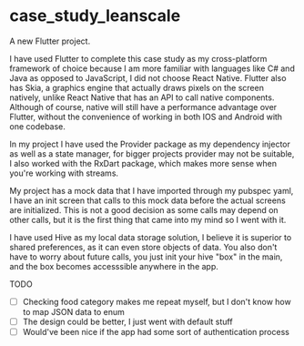 # case_study_leanscale

A new Flutter project.

I have used Flutter to complete this case study as my cross-platform framework of choice because I am more familiar with languages like C# and Java as opposed to JavaScript, I did not choose React Native. Flutter also has Skia, a graphics engine that actually draws pixels on the screen natively, unlike React Native that has an API to call native components. Although of course, native will still have a performance advantage over Flutter, without the convenience of working in both IOS and Android with one codebase. 

In my project I have used the Provider package as my dependency injector as well as a state manager, for bigger projects provider may not be suitable, I also worked with the RxDart package, which makes more sense when you're working with streams. 

My project has a mock data that I have imported through my pubspec yaml, I have an init screen that calls to this mock data before the actual screens are initialized. This is not a good decision as some calls may depend on other calls, but it is the first thing that came into my mind so I went with it.

I have used Hive as my local data storage solution, I believe it is superior to shared preferences, as it can even store objects of data. You also don't have to worry about future calls, you just init your hive "box" in the main, and the box becomes accesssible anywhere in the app.

TODO
- [ ] Checking food category makes me repeat myself, but I don't know how to map JSON data to enum
- [ ] The design could be better, I just went with default stuff
- [ ] Would've been nice if the app had some sort of authentication process